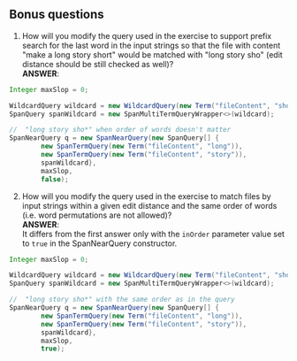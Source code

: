 ## Bonus questions
1. How will you modify the query used in the exercise to support prefix 
search for the last word in the input strings so that the file with 
content "make a long story short" would be matched with "long story sho" 
(edit distance should be still checked as well)?<br>
**ANSWER**:<br>

``` java
Integer maxSlop = 0;

WildcardQuery wildcard = new WildcardQuery(new Term("fileContent", "sho*"));
SpanQuery spanWildcard = new SpanMultiTermQueryWrapper<>(wildcard);

//  "long story sho*" when order of words doesn't matter
SpanNearQuery q = new SpanNearQuery(new SpanQuery[] {
        new SpanTermQuery(new Term("fileContent", "long")),
        new SpanTermQuery(new Term("fileContent", "story")),
        spanWildcard},
        maxSlop,
        false);
```

2. How will you modify the query used in the exercise to match files by 
input strings within a given edit distance and the same order of words 
(i.e. word permutations are not allowed)?<br>
**ANSWER**:<br>
It differs from the first answer only with the `inOrder` parameter value set to `true` in the SpanNearQuery constructor. 

```java
Integer maxSlop = 0;

WildcardQuery wildcard = new WildcardQuery(new Term("fileContent", "sho*"));
SpanQuery spanWildcard = new SpanMultiTermQueryWrapper<>(wildcard);

//  "long story sho*" with the same order as in the query
SpanNearQuery q = new SpanNearQuery(new SpanQuery[] {
        new SpanTermQuery(new Term("fileContent", "long")),
        new SpanTermQuery(new Term("fileContent", "story")),
        spanWildcard},
        maxSlop,
        true);
```
